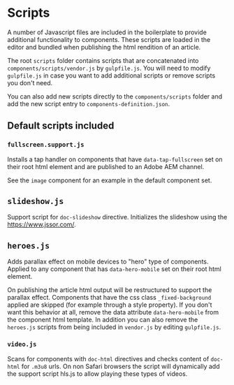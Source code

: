 # Scripts

A number of Javascript files are included in the boilerplate to provide additional functionality to components. These scripts are loaded in the editor and bundled when publishing the html rendition of an article.

The root `scripts` folder contains scripts that are concatenated into `components/scripts/vendor.js` by
`gulpfile.js`. You will need to modify `gulpfile.js` in case you want to add additional scripts or remove scripts you don't need.

You can also add new scripts directly to the `components/scripts` folder and add the new script entry to `components-definition.json`.

## Default scripts included

### `fullscreen.support.js`

Installs a tap handler on components that have `data-tap-fullscreen` set on their root html element and are published to an Adobe AEM channel.

See the `image` component for an example in the default component set.

## `slideshow.js`

Support script for `doc-slideshow` directive.
Initializes the slideshow using the https://www.jssor.com/.

## `heroes.js`

Adds parallax effect on mobile devices to "hero" type of components. Applied to any component that has `data-hero-mobile` set on their root html element.

On publishing the article html output will be restructured to support the parallax effect.
Components that have the css class `_fixed-background` applied are skipped (for example through a style property).
If you don't want this behavior at all, remove the data attribute `data-hero-mobile` from the component html template. In addition you can also remove the `heroes.js` scripts from being included in `vendor.js` by editing `gulpfile.js`.

### `video.js`

Scans for components with `doc-html` directives and checks content of `doc-html` for `.m3u8` urls. On non Safari browsers the script will dynamically add the support script hls.js to allow playing these types of videos.
